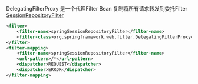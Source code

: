 DelegatingFilterProxy 是一个代理Filter Bean 复制将所有请求转发到委托Filter [SessionRepositoryFilter](/session/httpsession/sessionrepositoryfilter.md)





```xml
<filter>
    <filter-name>springSessionRepositoryFilter</filter-name>
    <filter-class>org.springframework.web.filter.DelegatingFilterProxy</filter-class>
</filter>
<filter-mapping>
    <filter-name>springSessionRepositoryFilter</filter-name>
    <url-pattern>/*</url-pattern>
    <dispatcher>REQUEST</dispatcher>
    <dispatcher>ERROR</dispatcher>
</filter-mapping>
```



